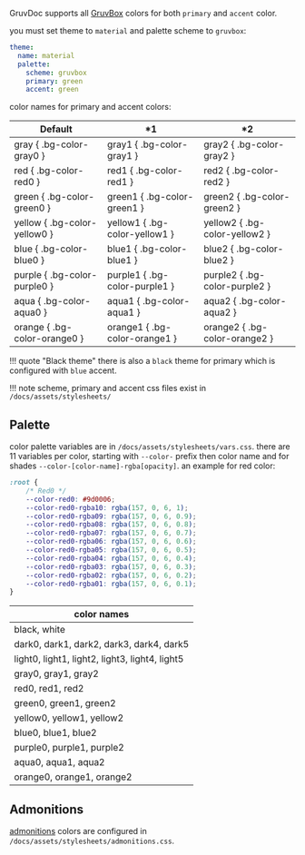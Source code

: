 GruvDoc supports all [GruvBox](https://github.com/morhetz/gruvbox) colors for both `primary` and `accent` color.

you must set theme to `material` and palette scheme to `gruvbox`:
```yaml hl_lines="2 4"
theme:
  name: material
  palette:
    scheme: gruvbox
    primary: green
    accent: green
```

color names for primary and accent colors:

| Default                      | *1                            | *2                            |
| ---------------------------- | ----------------------------- | ----------------------------- |
| gray { .bg-color-gray0 }     | gray1 { .bg-color-gray1 }     | gray2 { .bg-color-gray2 }     |
| red { .bg-color-red0 }       | red1 { .bg-color-red1 }       | red2 { .bg-color-red2 }       |
| green { .bg-color-green0 }   | green1 { .bg-color-green1 }   | green2 { .bg-color-green2 }   |
| yellow { .bg-color-yellow0 } | yellow1 { .bg-color-yellow1 } | yellow2 { .bg-color-yellow2 } |
| blue { .bg-color-blue0 }     | blue1 { .bg-color-blue1 }     | blue2 { .bg-color-blue2 }     |
| purple { .bg-color-purple0 } | purple1 { .bg-color-purple1 } | purple2 { .bg-color-purple2 } |
| aqua { .bg-color-aqua0 }     | aqua1 { .bg-color-aqua1 }     | aqua2 { .bg-color-aqua2 }     |
| orange { .bg-color-orange0 } | orange1 { .bg-color-orange1 } | orange2 { .bg-color-orange2 } |

!!! quote "Black theme"
    there is also a `black` theme for primary which is configured with `blue` accent.

!!! note
    scheme, primary and accent css files exist in `/docs/assets/stylesheets/`


## Palette
color palette variables are in `/docs/assets/stylesheets/vars.css`. there are 11 variables per color, starting with `--color-` prefix then color name and for shades `--color-[color-name]-rgba[opacity]`. an example for red color:
```css
:root {
    /* Red0 */
    --color-red0: #9d0006;
    --color-red0-rgba10: rgba(157, 0, 6, 1);
    --color-red0-rgba09: rgba(157, 0, 6, 0.9);
    --color-red0-rgba08: rgba(157, 0, 6, 0.8);
    --color-red0-rgba07: rgba(157, 0, 6, 0.7);
    --color-red0-rgba06: rgba(157, 0, 6, 0.6);
    --color-red0-rgba05: rgba(157, 0, 6, 0.5);
    --color-red0-rgba04: rgba(157, 0, 6, 0.4);
    --color-red0-rgba03: rgba(157, 0, 6, 0.3);
    --color-red0-rgba02: rgba(157, 0, 6, 0.2);
    --color-red0-rgba01: rgba(157, 0, 6, 0.1);
}
```

| color names                                    |
| ---------------------------------------------- |
| black, white                                   |
| dark0, dark1, dark2, dark3, dark4, dark5       |
| light0, light1, light2, light3, light4, light5 |
| gray0, gray1, gray2                            |
| red0, red1, red2                               |
| green0, green1, green2                         |
| yellow0, yellow1, yellow2                      |
| blue0, blue1, blue2                            |
| purple0, purple1, purple2                      |
| aqua0, aqua1, aqua2                            |
| orange0, orange1, orange2                      |


## Admonitions
[admonitions](/gruvdoc/demo/admonitions/) colors are configured in `/docs/assets/stylesheets/admonitions.css`.